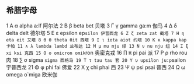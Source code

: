 ## 希腊字母
1 Α α alpha a:lf 阿尔法
2 Β β beta bet 贝塔
3 Γ γ gamma ga:m 伽马
4 Δ δ delta delt 德尔塔
5 Ε ε epsilon ep`silon 伊普西龙
6 Ζ ζ zeta zat 截塔
7 Η η eta eit 艾塔
8 Θ θ theta θit 西塔
9 Ι ι iota aiot 约塔
10 Κ κ kappa kap 卡帕
11 ∧ λ lambda lambd 兰布达
12 Μ μ mu mju 缪
13 Ν ν nu nju 纽
14 Ξ ξ xi ksi 克西
15 Ο ο omicron omik`ron 奥密克戎
16 ∏ π pi pai 派
17 Ρ ρ rho rou 肉
18 ∑ σ sigma `sigma 西格马
19 Τ τ tau tau 套
20 Υ υ upsilon ju:p`sailon 宇普西龙
21 Φ φ phi fai 佛爱
22 Χ χ chi phai 西
23 Ψ ψ psi psai 普西
24 Ω ω omega o`miga 欧米伽
